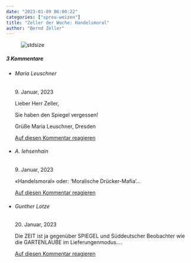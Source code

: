 ```yaml
---
date: "2023-01-09 06:00:22"
categories: ["spreu-weizen"]
title: "Zeller der Woche: Handelsmoral"
author: "Bernd Zeller"
---
```



<figure>
<img src="https://www.publicomag.com/wp-content/uploads/2023/01/Handelsmoral.jpg" alt=stdsize>
</figure>


<!--more-->
<h5 class="comments-h">
3 Kommentare </h5>
<ul class="commentlist">
<li class="comment even thread-even depth-1 clearfix" id="li-comment-119125">
<h6 class="author">Maria Leuschner</h6> <span class="date">9. Januar, 2023</span>



Lieber Herr Zeller,

Sie haben den Spiegel vergessen!

Grüße Maria Leuschner, Dresden

<a rel="nofollow" class="comment-reply-link" href="#comment-119125" data-commentid="119125" data-postid="16622" data-belowelement="comment-119125" data-respondelement="respond" data-replyto="Antworte auf Maria Leuschner" aria-label="Antworte auf Maria Leuschner">Auf diesen Kommentar reagieren</a> 


</li>
<li class="comment odd alt thread-odd thread-alt depth-1 clearfix" id="li-comment-119126">
<h6 class="author">A. Iehsenhain</h6> <span class="date">9. Januar, 2023</span>



«Handelsmoral» oder: &#8216;Moralische Drücker-Mafia&#8217;&#8230;

<a rel="nofollow" class="comment-reply-link" href="#comment-119126" data-commentid="119126" data-postid="16622" data-belowelement="comment-119126" data-respondelement="respond" data-replyto="Antworte auf A. Iehsenhain" aria-label="Antworte auf A. Iehsenhain">Auf diesen Kommentar reagieren</a> 


</li>
<li class="comment even thread-even depth-1 clearfix" id="li-comment-119156">
<h6 class="author">Gunther Lotze</h6> <span class="date">20. Januar, 2023</span>



Die ZEIT ist ja gegenüber SPIEGEL und Süddeutscher Beobachter wie die GARTENLAUBE im Lieferungenmodus&#8230;.

<a rel="nofollow" class="comment-reply-link" href="#comment-119156" data-commentid="119156" data-postid="16622" data-belowelement="comment-119156" data-respondelement="respond" data-replyto="Antworte auf Gunther Lotze" aria-label="Antworte auf Gunther Lotze">Auf diesen Kommentar reagieren</a> 


</li>
</ul>
